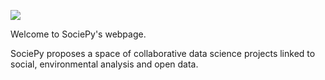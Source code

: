 ![](https://avatars.githubusercontent.com/u/64279618?s=200&v=4)

Welcome to SociePy's webpage. 

SociePy proposes a space of collaborative data science projects linked to social, environmental analysis and open data.
